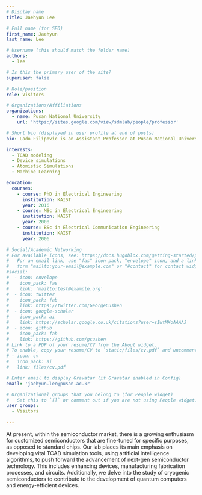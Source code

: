 ```yaml
---
# Display name
title: Jaehyun Lee

# Full name (for SEO)
first_name: Jaehyun
last_name: Lee

# Username (this should match the folder name)
authors:
  - lee

# Is this the primary user of the site?
superuser: false

# Role/position
role: Visitors

# Organizations/Affiliations
organizations:
  - name: Pusan National University 
    url: 'https://sites.google.com/view/sdmlab/people/professor'

# Short bio (displayed in user profile at end of posts)
bio: Lado Filipovic is an Assistant Professor at Pusan National University, working on TCAD simulations and modelling.

interests:
  - TCAD modeling
  - Device simulations
  - Atomistic Simulations
  - Machine Learning

education:
  courses:
    - course: PhD in Electrical Engineering
      institution: KAIST
      year: 2016
    - course: MSc in Electrical Engineering
      institution: KAIST
      year: 2008
    - course: BSc in Electrical Communication Engineering
      institution: KAIST
      year: 2006

# Social/Academic Networking
# For available icons, see: https://docs.hugoblox.com/getting-started/page-builder/#icons
#   For an email link, use "fas" icon pack, "envelope" icon, and a link in the
#   form "mailto:your-email@example.com" or "#contact" for contact widget.
#social:
#  - icon: envelope
#    icon_pack: fas
#    link: 'mailto:test@example.org'
#  - icon: twitter
#    icon_pack: fab
#    link: https://twitter.com/GeorgeCushen
#  - icon: google-scholar
#    icon_pack: ai
#    link: https://scholar.google.co.uk/citations?user=sIwtMXoAAAAJ
#  - icon: github
#    icon_pack: fab
#    link: https://github.com/gcushen
# Link to a PDF of your resume/CV from the About widget.
# To enable, copy your resume/CV to `static/files/cv.pdf` and uncomment the lines below.
# - icon: cv
#   icon_pack: ai
#   link: files/cv.pdf

# Enter email to display Gravatar (if Gravatar enabled in Config)
email: 'jaehyun.lee@pusan.ac.kr'

# Organizational groups that you belong to (for People widget)
#   Set this to `[]` or comment out if you are not using People widget.
user_groups:
  - Visitors
  
---
```

At present, within the semiconductor market, there is a growing enthusiasm for customized semiconductors that are fine-tuned for specific purposes, as opposed to standard chips. Our lab places its main emphasis on developing vital TCAD simulation tools, using artificial intelligence algorithms, to push forward the advancement of next-gen semiconductor technology. This includes enhancing devices, manufacturing fabrication processes, and circuits. Additionally, we delve into the study of cryogenic semiconductors to contribute to the development of quantum computers and energy-efficient devices. 